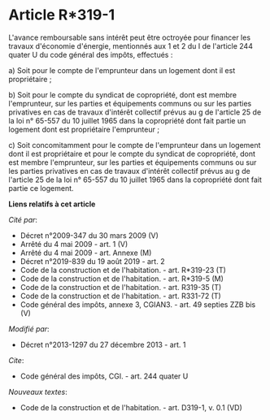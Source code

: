 # Article R*319-1

L'avance remboursable sans intérêt peut être octroyée pour financer les travaux d'économie d'énergie, mentionnés aux 1 et 2
du I de l'article 244 quater U du code général des impôts, effectués : 

a) Soit pour le compte de l'emprunteur dans un logement dont il est propriétaire ; 

b) Soit pour le compte du syndicat de copropriété, dont est membre l'emprunteur, sur les parties et équipements communs ou
sur les parties privatives en cas de travaux d'intérêt collectif prévus au g de l'article 25 de la loi n° 65-557 du 10
juillet 1965 dans la copropriété dont fait partie un logement dont est propriétaire l'emprunteur ; 

c) Soit concomitamment pour le compte de l'emprunteur dans un logement dont il est propriétaire et pour le compte du syndicat
de copropriété, dont est membre l'emprunteur, sur les parties et équipements communs ou sur les parties privatives en cas de
travaux d'intérêt collectif prévus au g de l'article 25 de la loi n° 65-557 du 10 juillet 1965 dans la copropriété dont fait
partie ce logement.

**Liens relatifs à cet article**

_Cité par_:

  - Décret n°2009-347 du 30 mars 2009 (V)
  - Arrêté du 4 mai 2009 - art. 1 (V)
  - Arrêté du 4 mai 2009 - art. Annexe (M)
  - Décret n°2019-839 du 19 août 2019 - art. 2
  - Code de la construction et de l'habitation. - art. R*319-23 (T)
  - Code de la construction et de l'habitation. - art. R*319-5 (M)
  - Code de la construction et de l'habitation. - art. R319-35 (T)
  - Code de la construction et de l'habitation. - art. R331-72 (T)
  - Code général des impôts, annexe 3, CGIAN3. - art. 49 septies ZZB bis (V)

_Modifié par_:

  - Décret n°2013-1297 du 27 décembre 2013 - art. 1

_Cite_:

  - Code général des impôts, CGI. - art. 244 quater U

_Nouveaux textes_:

  - Code de la construction et de l'habitation. - art. D319-1, v. 0.1 (VD)
